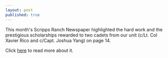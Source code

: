```yaml
---
layout: post
published: true
---
```

This month's Scripps Ranch Newspaper highlighted the hard work and the prestigious scholarships rewarded to two cadets from our unit (c/Lt. Col Xavier Rico and c/Capt. Joshua Yang) on page 14.




Click [here](https://issuu.com/seacoastmedialab/docs/001-024_scrippsranchnews_february2023?fr=sZTUxZTQxNzAzNzM) to read more about it.
